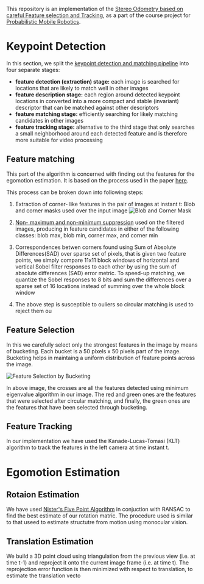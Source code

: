 This repository is an implementation of the [Stereo Odometry based on careful Feature selection
and Tracking](ieeexplore.ieee.org/iel7/7320493/7324045/07324219.pdf), as a part of the course project for [Probabilistic Mobile Robotics](http://home.iitk.ac.in/~gpandey/ee_698g.html).

# Keypoint Detection

In this section, we split the [keypoint detection and matching pipeline](http://mesh.brown.edu/engn1610/szeliski/04-featuredetectionandmatching.pdf) into four separate stages:
* __feature detection (extraction) stage:__ each image is searched for locations that are likely to match well in other images
* __feature description stage:__ each region around detected keypoint locations in converted into a more compact and stable (invariant)
descriptor that can be matched against other descriptors
* __feature matching stage:__ efficiently searching for likely matching candidates in other images
* __feature tracking stage:__ alternative to the third stage that only searches a small neighborhood around each detected feature and is therefore more suitable for video processing


## Feature matching

This part of the algorithm is concerned with finding out the features for the egomotion estimation. It is based on the process used in the paper [here](http://citeseerx.ist.psu.edu/viewdoc/download;jsessionid=6354CB2CADA3BB234F8F58A3B1C28707?doi=10.1.1.229.914&rep=rep1&type=pdf).

This process can be broken down into following steps:

1. Extraction of corner- like features in the pair of images at instant t: Blob and corner masks used over the input image
![Blob and Corner Mask](https://github.com/Mayankm96/Stereo-Odometry-SOFT/blob/master/images/detector-masks.PNG)

2. [Non- maximum and non-minimum suppression](https://pdfs.semanticscholar.org/52ca/4ed04d1d9dba3e6ae30717898276735e0b79.pdf) used on the filtered images, producing in feature candidates in either of the following classes: blob max, blob min, corner max, and corner min

3. Correspondences betwen corners found using Sum of Absolute Differences(SAD) over sparse set of pixels, that is given two feature points, we simply compare 11x11 block windows of horizontal and vertical Sobel filter responses to each other by using the sum of absolute differences (SAD) error metric. To speed-up matching, we quantize the Sobel responses to 8 bits and sum the differences over a sparse set of 16 locations instead of summing over the whole block window

4. The above step is susceptible to ouliers so circular matching is used to reject them ou

## Feature Selection

In this we carefully select only the strongest features in the image by means of bucketing. Each bucket is a 50 pixels x 50 pixels part of the image. Bucketing helps in maintaing a uniform distribution of feature points across the image.

![Feature Selection by Bucketing](https://github.com/Mayankm96/Stereo-Odometry-SOFT/blob/master/images/feature-selection.png)

In above image, the crosses are all the features detected using minimum eigenvalue algorithm in our image. The red and green ones are the features that were selected after circular matching, and finally, the green ones are the features that have been selected through bucketing.

## Feature Tracking

In our implementation we have used the  Kanade-Lucas-Tomasi (KLT) algorithm to track the features in the left camera at time instant t.

# Egomotion Estimation

## Rotaion Estimation

We have used [Nister's Five Point Algorithm](http://ieeexplore.ieee.org/document/1288525/) in conjuction with RANSAC to find the best estimate of our rotation matric. The procedure used is similar to that useed to estimate structutre from motion using monocular vision.

## Translation Estimation

We build a 3D point cloud using triangulation from the previous view (i.e. at time t-1) and reproject it onto the current image frame (i.e. at time t). The reprojection error function is then minimized with respect to translation, to estimate the translation vecto